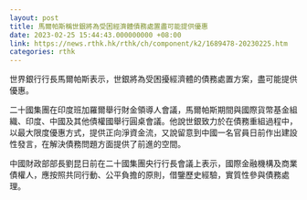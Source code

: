```yaml
---
layout: post
title: 馬爾帕斯稱世銀將為受困經濟體債務處置盡可能提供優惠
date: 2023-02-25 15:44:43.000000000 +08:00
link: https://news.rthk.hk/rthk/ch/component/k2/1689478-20230225.htm
categories: rthk
---
```


世界銀行行長馬爾帕斯表示，世銀將為受困擾經濟體的債務處置方案，盡可能提供優惠。

二十國集團在印度班加羅爾舉行財金領導人會議，馬爾帕斯期間與國際貨幣基金組織、印度、中國及其他債權國舉行圓桌會議。他說世銀致力於在債務重組過程中，以最大限度優惠方式，提供正向淨資金流，又說留意到中國一名官員日前作出建設性發言，在解決債務問題方面提供了前進的空間。

中國財政部部長劉昆日前在二十國集團央行行長會議上表示，國際金融機構及商業債權人，應按照共同行動、公平負擔的原則，借鑒歷史經驗，實質性參與債務處理。
